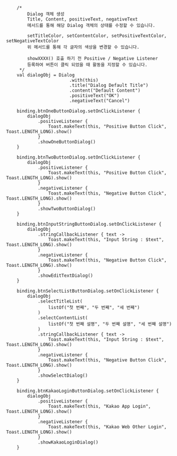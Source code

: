         /*
            Dialog 객체 생성
            Title, Content, positiveText, negativeText
            메서드를 통해 해당 Dialog 객체의 상태를 수정할 수 있습니다.

            setTitleColor, setContentColor, setPositiveTextColor, setNegativeTextColor
            위 메서드를 통해 각 글자의 색상을 변경할 수 있습니다.

            showXXXX() 호출 하기 전 Positive / Negative Listener
            등록하여 버튼이 클릭 되었을 때 활동을 지정할 수 있습니다.
         */
        val dialogObj = Dialog
                            .with(this)
                            .title("Dialog Default Title")
                            .content("Default Content")
                            .positiveText("OK")
                            .negativeText("Cancel")

        binding.btnOneButtonDialog.setOnClickListener {
            dialogObj
                .positiveListener {
                    Toast.makeText(this, "Positive Button Click", Toast.LENGTH_LONG).show()
                }
                .showOneButtonDialog()
        }

        binding.btnTwoButtonDialog.setOnClickListener {
            dialogObj
                .positiveListener {
                    Toast.makeText(this, "Positive Button Click", Toast.LENGTH_LONG).show()
                }
                .negativeListener {
                    Toast.makeText(this, "Negative Button Click", Toast.LENGTH_LONG).show()
                }
                .showTwoButtonDialog()
        }

        binding.btnInputStringButtonDialog.setOnClickListener {
            dialogObj
                .stringCallbackListener { text ->
                    Toast.makeText(this, "Input String : $text", Toast.LENGTH_LONG).show()
                }
                .negativeListener {
                    Toast.makeText(this, "Negative Button Click", Toast.LENGTH_LONG).show()
                }
                .showEditTextDialog()
        }

        binding.btnSelectListButtonDialog.setOnClickListener {
            dialogObj
                .selectTitleList(
                    listOf("첫 번째", "두 번째", "세 번째")
                )
                .selectContentList(
                    listOf("첫 번째 설명", "두 번째 설명", "세 번째 설명")
                )
                .stringCallbackListener { text ->
                    Toast.makeText(this, "Input String : $text", Toast.LENGTH_LONG).show()
                }
                .negativeListener {
                    Toast.makeText(this, "Negative Button Click", Toast.LENGTH_LONG).show()
                }
                .showSelectDialog()
        }

        binding.btnKakaoLoginButtonDialog.setOnClickListener {
            dialogObj
                .positiveListener {
                    Toast.makeText(this, "Kakao App Login", Toast.LENGTH_LONG).show()
                }
                .negativeListener {
                    Toast.makeText(this, "Kakao Web Other Login", Toast.LENGTH_LONG).show()
                }
                .showKakaoLoginDialog()
        }
